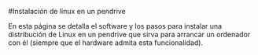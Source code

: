 #Instalación de linux en un pendrive

En esta página se detalla el software y los pasos para instalar una distribución de Linux en un pendrive que sirva para arrancar un ordenador con él (siempre que el hardware admita esta funcionalidad).


